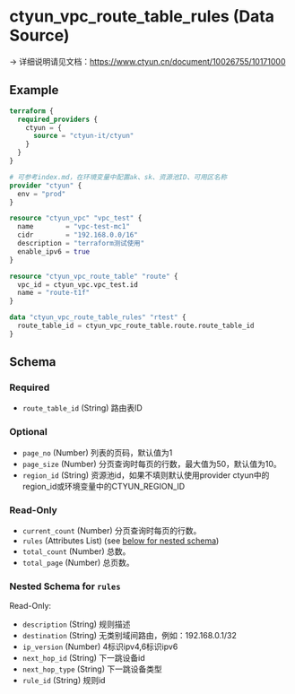 # ctyun_vpc_route_table_rules (Data Source)
-> 详细说明请见文档：https://www.ctyun.cn/document/10026755/10171000



## Example

```terraform
terraform {
  required_providers {
    ctyun = {
      source = "ctyun-it/ctyun"
    }
  }
}

# 可参考index.md，在环境变量中配置ak、sk、资源池ID、可用区名称
provider "ctyun" {
  env = "prod"
}

resource "ctyun_vpc" "vpc_test" {
  name        = "vpc-test-mc1"
  cidr        = "192.168.0.0/16"
  description = "terraform测试使用"
  enable_ipv6 = true
}

resource "ctyun_vpc_route_table" "route" {
  vpc_id = ctyun_vpc.vpc_test.id
  name = "route-t1f"
}

data "ctyun_vpc_route_table_rules" "rtest" {
  route_table_id = ctyun_vpc_route_table.route.route_table_id
}
```

<!-- schema generated by tfplugindocs -->
## Schema

### Required

- `route_table_id` (String) 路由表ID

### Optional

- `page_no` (Number) 列表的页码，默认值为1
- `page_size` (Number) 分页查询时每页的行数，最大值为50，默认值为10。
- `region_id` (String) 资源池id，如果不填则默认使用provider ctyun中的region_id或环境变量中的CTYUN_REGION_ID

### Read-Only

- `current_count` (Number) 分页查询时每页的行数。
- `rules` (Attributes List) (see [below for nested schema](#nestedatt--rules))
- `total_count` (Number) 总数。
- `total_page` (Number) 总页数。

<a id="nestedatt--rules"></a>
### Nested Schema for `rules`

Read-Only:

- `description` (String) 规则描述
- `destination` (String) 无类别域间路由，例如：192.168.0.1/32
- `ip_version` (Number) 4标识ipv4,6标识ipv6
- `next_hop_id` (String) 下一跳设备id
- `next_hop_type` (String) 下一跳设备类型
- `rule_id` (String) 规则id